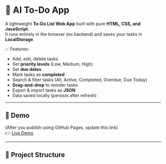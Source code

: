 # 📝 AI To-Do App

A lightweight **To-Do List Web App** built with pure **HTML, CSS, and JavaScript**.  
It runs entirely in the browser (no backend) and saves your tasks in **LocalStorage**.  

✅ Features:
- Add, edit, delete tasks  
- Set **priority levels** (Low, Medium, High)  
- Set **due dates**  
- Mark tasks as **completed**  
- Search & filter tasks (All, Active, Completed, Overdue, Due Today)  
- **Drag-and-drop** to reorder tasks  
- Export & import tasks as **JSON**  
- Data saved locally (persists after refresh)  

---

## 🚀 Demo
(After you publish using GitHub Pages, update this link)  
👉 [Live Demo](https://ai-todo-task.netlify.app/)

---

## 📂 Project Structure
